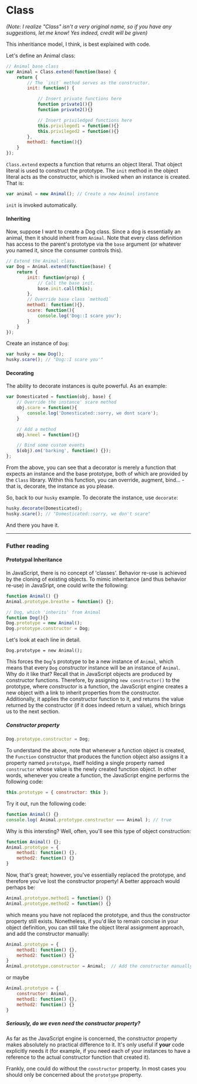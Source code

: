 Class
=====

*(Note: I realize "Class" isn't a very original name, so if you have any suggestions, let me know! Yes indeed, credit will be given)*

This inheritiance model, I think, is best explained with code.

Let's define an Animal class:

```javascript
// Animal base class
var Animal = Class.extend(function(base) {
    return {
        // The `init` method serves as the constructor.
        init: function() {

            // Insert private functions here
            function private1(){}
            function private2(){}

            // Insert priviledged functions here
            this.privileged1 = function(){}
            this.privileged2 = function(){}
        },
        method1: function(){}
    }
});
```

`Class.extend` expects a function that returns an object literal.  That object literal is used to construct the prototype. The `init` method in the object literal acts as the constructor, which is invoked when an instance is created.  That is:

```javascript
var animal = new Animal(); // Create a new Animal instance
```

`init` is invoked automatically.

#### Inheriting

Now, suppose I want to create a Dog class. Since a dog is essentially an animal, then it should inherit from `Animal`. Note that every class definition has access to the parent's prototype via the `base` argument (or whatever you named it, since the consumer controls this).

```javascript
// Extend the Animal class.
var Dog = Animal.extend(function(base) {
    return {
        init: function(prop) {
            // Call the base init.
            base.init.call(this);
        },
        // Override base class `method1`
        method1: function(){},
        scare: function(){
            console.log('Dog::I scare you');
        }
    }
});
```

Create an instance of `Dog`:

```javascript
var husky = new Dog();
husky.scare(); // "Dog::I scare you'"
```

#### Decorating

The ability to decorate instances is quite powerful.  As an example:

```javascript
var Domesticated = function(obj, base) {
    // Override the instance' scare method
    obj.scare = function(){
        console.log('Domesticated::sorry, we dont scare');
    }

    // Add a method
    obj.kneel = function(){}

    // Bind some custom events
    $(obj).on('barking', function() {});
};
```

From the above, you can see that a decorator is merely a function that expects an instance and the base prototype, both of which are provided by the `Class` library.  Within this function, you can override, augment, bind... - that is, decorate, the instance as you please.

So, back to our `husky` example.  To decorate the instance, use `decorate`:

```javascript
husky.decorate(Domesticated);
husky.scare(); // "Domesticated::sorry, we don't scare"
```

And there you have it.

- - -

### Futher reading

#### Prototypal Inheritance

In JavaScript, there is no concept of 'classes'.  Behavior re-use is achieved by the cloning of existing objects.  To mimic inheritance (and thus behavior re-use) in JavaSript, one could write the following:

```javascript
function Animal() {}
Animal.prototype.breathe = function() {};

// Dog, which 'inherits' from Animal
function Dog(){}
Dog.prototype = new Animal();
Dog.prototype.constructor = Dog;
```

Let's look at each line in detail.

```
Dog.prototype = new Animal();
```

This forces the `Dog`'s prototype to be a new instance of `Animal`, which means that every `Dog` *constructor* instance will be an instance of `Animal`. Why do it like that? Recall that in JavaScript objects are produced by constructor functions.  Therefore, by assigning `new constructor()` to the prototype, where *constructor* is a function, the JavaScript engine creates a new object with a link to inherit properties from the constructor.  Additionally, it applies the constructor function to it, and returns the value returned by the constructor (if it does indeed return a value), which brings us to the next section.

##### Constructor property

```javascript
Dog.prototype.constructor = Dog;
```

To understand the above, note that whenever a function object is created, the `Function` constructor that produces the function object also assigns it a property named `prototype`, itself holding a single property named `constructor` whose value is the newly created function object.  In other words, whenever you create a function, the JavaScript engine performs the following code:

```javascript
this.prototype = { constructor: this };
```

Try it out, run the following code:

```javascript
function Animal() {}
console.log( Animal.prototype.constructor === Animal ); // true
```

Why is this intersting?  Well, often, you'll see this type of object construction:

```javascript
function Animal() {};
Animal.prototype = {
    method1: function() {},
    method2: function() {}
}
```

Now, that's great; however, you've essentially replaced the prototype, and therefore you've lost the constructor property!  A better approach would perhaps be:

```javascript
Animal.prototype.method1 = function() {}
Animal.prototype.method2 = function() {}
```

which means you have not replaced the prototype, and thus the constructor property still exists.  Nonetheless, if you'd like to remain concise in your object definition, you can still take the object literal assignment approach, and add the constructor manually:

```javascript
Animal.prototype = {
    method1: function() {},
    method2: function() {}
}
Animal.prototype.constructor = Animal;  // Add the constructor manually
```

or maybe

```javascript
Animal.prototype = {
    constructor: Animal,
    method1: function() {},
    method2: function() {}
}
```

##### Seriously, do we even need the constructor property?

As far as the JavaScript engine is concerned, the constructor property makes absolutely no practical difference to it. It's only useful if **your** code explicitly needs it (for example, if you need each of your instances to have a reference to the actual constructor function that created it).

Frankly, one could do without the `constructor` property.  In most cases you should only be concerned about the `prototype` property.


